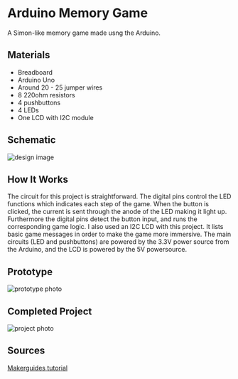 # Arduino Memory Game

A Simon-like memory game made usng the Arduino. 

## Materials

- Breadboard
- Arduino Uno
- Around 20 - 25 jumper wires
- 8 220ohm resistors
- 4 pushbuttons
- 4 LEDs
- One LCD with I2C module

## Schematic

![design image](https://github.com/angelina-tsuboi/Arduino_Memory_Game/blob/main/images/schematic.png)

## How It Works

The circuit for this project is straightforward. The digital pins control the LED functions which indicates each step of the game. When the button is clicked, the current is sent through the anode of the LED making it light up. Furthermore the digital pins detect the button input, and runs the corresponding game logic. I also used an I2C LCD with this project. It lists basic game messages in order to make the game more immersive. The main circuits (LED and pushbuttons) are powered by the 3.3V power source from the Arduino, and the LCD is powered by the 5V powersource.

## Prototype

![prototype photo](https://github.com/angelina-tsuboi/Arduino_Memory_Game/blob/main/images/stage1_image.JPG)

## Completed Project

![project photo](https://github.com/angelina-tsuboi/Arduino_Memory_Game/blob/main/images/final.JPG)

## Sources

[Makerguides tutorial](https://www.makerguides.com/character-i2c-lcd-arduino-tutorial/)

